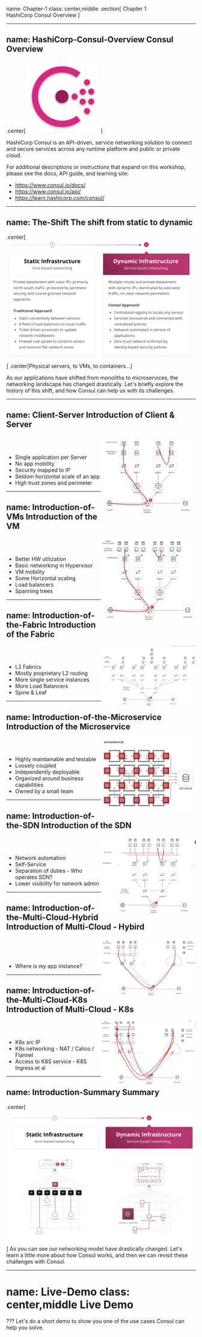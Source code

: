 name: Chapter-1
class: center,middle
.section[
Chapter 1  
HashiCorp Consul Overview
]

---
name: HashiCorp-Consul-Overview
Consul Overview
-------------------------
.center[
![:scale 20%](images/consul_logo.png)
]

HashiCorp Consul is an API-driven, service networking solution to connect and secure services across any runtime platform and public or private cloud.


For additional descriptions or instructions that expand on this workshop, please see the docs, API guide, and learning site:
* https://www.consul.io/docs/
* https://www.consul.io/api/
* https://learn.hashicorp.com/consul/

---
name: The-Shift
The shift from static to dynamic
-------------------------
.center[![:scale 60%](images/static_to_dynamic.png)]
.center[Physical servers, to VMs, to containers...]

As our applications have shifted from monoliths to microservices, the networking landscape has changed drastically. Let's briefly explore the history  of this shift, and how Consul can help us with its  challenges.

---
name: Client-Server
Introduction of Client & Server
-------------------------
<img align="right" width="50%" src="images/client_server_flow.png">

<br><br>
* Single application per Server
* No app mobility
* Security mapped to IP
* Seldom horizontal scale of an app
* High trust zones and perimeter

---
name: Introduction-of-VMs
Introduction of the VM
-------------------------
<img align="right" width="50%" src="images/vm_flow.png">

<br><br>
* Better HW utilization
* Basic networking in Hypervisor
* VM mobility
* Some Horizontal scaling
* Load balancers
* Spanning trees

---
name: Introduction-of-the-Fabric
Introduction of the Fabric
-------------------------
<img align="right" width="50%" src="images/fabric_flow.png">

<br><br>
* L2 Fabrics
* Mostly proprietary L2 routing
* More single service instances
* More Load Balancers
* Spine & Leaf

---
name: Introduction-of-the-Microservice
Introduction of the Microservice
-------------------------
<img align="right" width="50%" src="images/microservices.png">

<br><br>
* Highly maintainable and testable
* Loosely coupled
* Independently deployable
* Organized around business capabilities
* Owned by a small team

---
name: Introduction-of-the-SDN
Introduction of the SDN
-------------------------
<img align="right" width="50%" src="images/sdn_flow.png">

<br><br>
* Network automation
* Self-Service
* Separation of duties - Who operates SDN?
* Lower visibility for network admin

---
name: Introduction-of-the-Multi-Cloud-Hybrid
Introduction of Multi-Cloud - Hybird
-------------------------
<img align="right" width="50%" src="images/hybrid_cloud_flow.png">

<br><br><br>
* Where is my app instance?

---
name: Introduction-of-the-Multi-Cloud-K8s
Introduction of Multi-Cloud - K8s
-------------------------
<img align="right" width="50%" src="images/hybrid_k8s_flow.png">

<br><br>
* K8s src IP
* K8s networking - NAT / Calico / Flannel
* Access to K8S service - K8S Ingress et al

---
name: Introduction-Summary
Summary
-------------------------
.center[![:scale 60%](images/static_to_dynamic_flow.png)]
As you can see our networking model have drastically changed.
Let's learn a little more about how Consul works, and then we can revisit these challenges with Consul.

---
name: Live-Demo
class: center,middle
Live Demo
=========================

???
Let's do a short demo to show you one of the use cases Consul can help you solve.